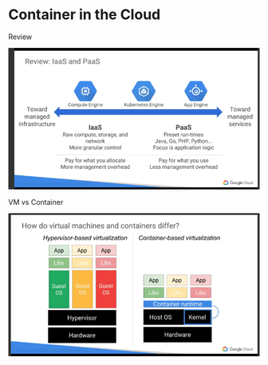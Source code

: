 # Container in the Cloud

Review

![Alt text](images/reviewiaaspaas.png?raw=true "Review Iaas Paas")

VM vs Container

![Alt text](images/vmvscontainer.png?raw=true "VM vs Container")

